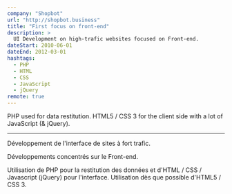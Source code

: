 ```yaml
---
company: "Shopbot"
url: "http://shopbot.business"
title: "First focus on front-end"
description: >
  UI Development on high-trafic websites focused on Front-end.
dateStart: 2010-06-01
dateEnd: 2012-03-01
hashtags:
  - PHP
  - HTML
  - CSS
  - JavaScript
  - jQuery
remote: true
---
```


PHP used for data restitution. HTML5 / CSS 3 for the client side with a lot of
JavaScript (& jQuery).

---

Développement de l'interface de sites à fort trafic.

Développements concentrés sur le Front-end.

Utilisation de PHP pour la restitution des données et d'HTML / CSS / Javascript
(jQuery) pour l'interface. Utilisation dès que possible d'HTML5 / CSS 3.
